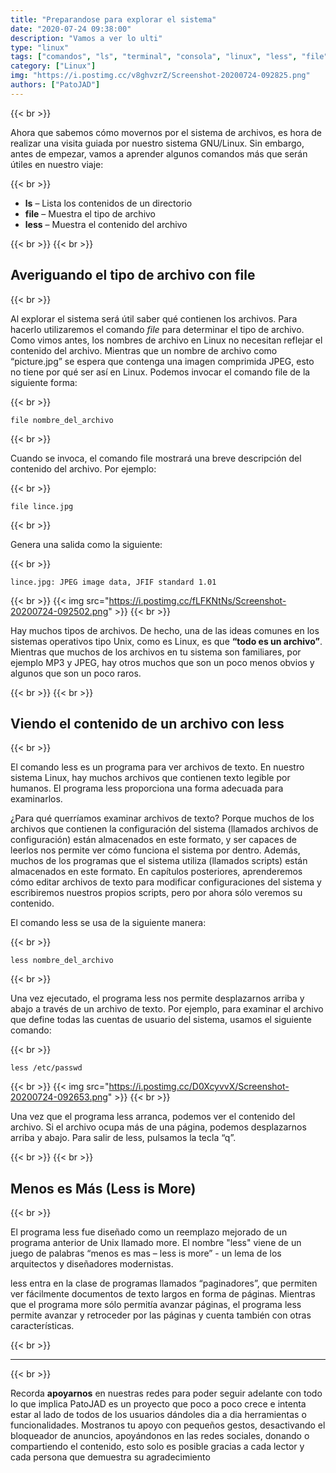 ```yaml
---
title: "Preparandose para explorar el sistema"
date: "2020-07-24 09:38:00"
description: "Vamos a ver lo ulti"
type: "linux"
tags: ["comandos", "ls", "terminal", "consola", "linux", "less", "file"]
category: ["Linux"]
img: "https://i.postimg.cc/v8ghvzrZ/Screenshot-20200724-092825.png"
authors: ["PatoJAD"]
---
```


{{< br >}}

Ahora que sabemos cómo movernos por el sistema de archivos, es hora de realizar una visita guiada por nuestro sistema GNU/Linux. Sin embargo, antes de empezar, vamos a aprender algunos comandos más que serán útiles en nuestro viaje:

{{< br >}}

* **ls** – Lista los contenidos de un directorio
* **file** – Muestra el tipo de archivo
* **less** – Muestra el contenido del archivo

{{< br >}}
{{< br >}}

## Averiguando el tipo de archivo con file

{{< br >}}

Al explorar el sistema será útil saber qué contienen los archivos. Para hacerlo utilizaremos el comando *file* para determinar el tipo de archivo. Como vimos antes, los nombres de archivo en Linux no necesitan reflejar el contenido del archivo. Mientras que un nombre de archivo como “picture.jpg” se espera que contenga una imagen comprimida JPEG, esto no tiene por qué ser así en Linux. Podemos invocar el comando file de la siguiente forma:

{{< br >}}

    file nombre_del_archivo

{{< br >}}

Cuando se invoca, el comando file mostrará una breve descripción del contenido del archivo. Por ejemplo:

{{< br >}}

    file lince.jpg

{{< br >}}

Genera una salida como la siguiente:

{{< br >}}

    lince.jpg: JPEG image data, JFIF standard 1.01

{{< br >}}
{{< img src="https://i.postimg.cc/fLFKNtNs/Screenshot-20200724-092502.png" >}}
{{< br >}}

Hay muchos tipos de archivos. De hecho, una de las ideas comunes en los sistemas operativos tipo Unix, como es Linux, es que **“todo es un archivo”**. Mientras que muchos de los archivos en tu sistema son familiares, por ejemplo MP3 y JPEG, hay otros muchos que son un poco menos obvios y algunos que son un poco raros.

{{< br >}}
{{< br >}}

## Viendo el contenido de un archivo con less

{{< br >}}

El comando less es un programa para ver archivos de texto. En nuestro sistema Linux, hay muchos archivos que contienen texto legible por humanos. El programa less proporciona una forma adecuada para examinarlos.

¿Para qué querríamos examinar archivos de texto? Porque muchos de los archivos que contienen la configuración del sistema (llamados archivos de configuración) están almacenados en este formato, y ser capaces de leerlos nos permite ver cómo funciona el sistema por dentro. Además, muchos de los programas que el sistema utiliza (llamados scripts) están almacenados en este formato. En capítulos posteriores, aprenderemos cómo editar archivos de texto para modificar configuraciones del sistema y escribiremos nuestros propios scripts, pero por ahora sólo veremos su contenido.

El comando less se usa de la siguiente manera:

{{< br >}}

    less nombre_del_archivo

{{< br >}}

Una vez ejecutado, el programa less nos permite desplazarnos arriba y abajo a través de un archivo de texto. Por ejemplo, para examinar el archivo que define todas las cuentas de usuario del sistema, usamos el siguiente comando:

{{< br >}}

    less /etc/passwd

{{< br >}}
{{< img src="https://i.postimg.cc/D0XcyvvX/Screenshot-20200724-092653.png" >}}
{{< br >}}

Una vez que el programa less arranca, podemos ver el contenido del archivo. Si el archivo ocupa más de una página, podemos desplazarnos arriba y abajo. Para salir de less, pulsamos la tecla “q”.

{{< br >}}
{{< br >}}

## Menos es Más (Less is More)

{{< br >}}

El programa less fue diseñado como un reemplazo mejorado de un programa anterior de Unix llamado more. El nombre "less" viene de un juego de palabras “menos es mas – less is more” - un lema de los arquitectos y diseñadores modernistas.

less entra en la clase de programas llamados “paginadores”, que permiten ver fácilmente documentos de texto largos en forma de páginas. Mientras que el programa more sólo permitía avanzar páginas, el programa less permite avanzar y retroceder por las páginas y cuenta también con otras características.

{{< br >}}

---

{{< br >}}

Recorda **apoyarnos** en nuestras redes para poder seguir adelante con todo lo que implica PatoJAD es un proyecto que poco a poco crece e intenta estar al lado de todos de los usuarios dándoles dia a dia herramientas o funcionalidades. Mostranos tu apoyo con pequeños gestos, desactivando el bloqueador de anuncios, apoyándonos en las redes sociales, donando o compartiendo el contenido, esto solo es posible gracias a cada lector y cada persona que demuestra su agradecimiento
